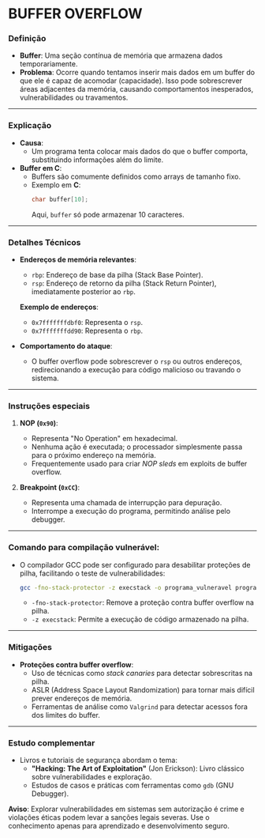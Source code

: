 # BUFFER OVERFLOW

### Definição
- **Buffer**: Uma seção contínua de memória que armazena dados temporariamente.
- **Problema**: Ocorre quando tentamos inserir mais dados em um buffer do que ele é capaz de acomodar (capacidade). Isso pode sobrescrever áreas adjacentes da memória, causando comportamentos inesperados, vulnerabilidades ou travamentos.

---

### Explicação
- **Causa**:
  - Um programa tenta colocar mais dados do que o buffer comporta, substituindo informações além do limite.
- **Buffer em C**:
  - Buffers são comumente definidos como arrays de tamanho fixo.
  - Exemplo em **C**:
    ```c
    char buffer[10];
    ```
    Aqui, `buffer` só pode armazenar 10 caracteres.

---

### Detalhes Técnicos
- **Endereços de memória relevantes**:
  - `rbp`: Endereço de base da pilha (Stack Base Pointer).
  - `rsp`: Endereço de retorno da pilha (Stack Return Pointer), imediatamente posterior ao `rbp`.

  **Exemplo de endereços**:
  - `0x7fffffffdbf0`: Representa o `rsp`.
  - `0x7fffffffdd90`: Representa o `rbp`.

- **Comportamento do ataque**:
  - O buffer overflow pode sobrescrever o `rsp` ou outros endereços, redirecionando a execução para código malicioso ou travando o sistema.

---

### Instruções especiais
1. **NOP (`0x90`)**:
   - Representa "No Operation" em hexadecimal.
   - Nenhuma ação é executada; o processador simplesmente passa para o próximo endereço na memória.
   - Frequentemente usado para criar *NOP sleds* em exploits de buffer overflow.

2. **Breakpoint (`0xCC`)**:
   - Representa uma chamada de interrupção para depuração.
   - Interrompe a execução do programa, permitindo análise pelo debugger.

---

### Comando para compilação vulnerável:
- O compilador GCC pode ser configurado para desabilitar proteções de pilha, facilitando o teste de vulnerabilidades:
  ```bash
  gcc -fno-stack-protector -z execstack -o programa_vulneravel programa.c
  ```
  - `-fno-stack-protector`: Remove a proteção contra buffer overflow na pilha.
  - `-z execstack`: Permite a execução de código armazenado na pilha.

---

### Mitigações
- **Proteções contra buffer overflow**:
  - Uso de técnicas como *stack canaries* para detectar sobrescritas na pilha.
  - ASLR (Address Space Layout Randomization) para tornar mais difícil prever endereços de memória.
  - Ferramentas de análise como `Valgrind` para detectar acessos fora dos limites do buffer.

---

### Estudo complementar
- Livros e tutoriais de segurança abordam o tema:
  - **"Hacking: The Art of Exploitation"** (Jon Erickson): Livro clássico sobre vulnerabilidades e exploração.
  - Estudos de casos e práticas com ferramentas como `gdb` (GNU Debugger).

**Aviso**: Explorar vulnerabilidades em sistemas sem autorização é crime e violações éticas podem levar a sanções legais severas. Use o conhecimento apenas para aprendizado e desenvolvimento seguro.